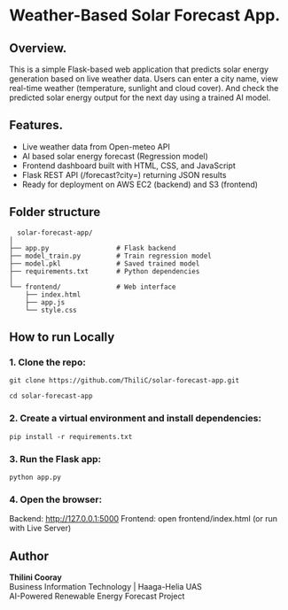 # Weather-Based Solar Forecast App. 

## Overview.

This is a simple Flask-based web application that predicts solar energy generation based on live weather data. 
Users can enter a city name, view real-time weather (temperature, sunlight and cloud cover). And check the predicted solar energy output for the next day using a trained AI model. 

 ## Features.
  - Live weather data from Open-meteo API
  - AI based solar energy forecast (Regression model)
  - Frontend dashboard built with HTML, CSS, and JavaScript
  - Flask REST API (/forecast?city=) returning JSON results
  - Ready for deployment on AWS EC2 (backend) and S3 (frontend)

  ## Folder structure

      solar-forecast-app/
    │
    ├── app.py                 # Flask backend
    ├── model_train.py         # Train regression model
    ├── model.pkl              # Saved trained model
    ├── requirements.txt       # Python dependencies
    │
    └── frontend/              # Web interface
        ├── index.html
        ├── app.js
        └── style.css

  ## How to run Locally
  
  ### 1. Clone the repo:
  `git clone https://github.com/ThiliC/solar-forecast-app.git`

`cd solar-forecast-app`
 
  ### 2. Create a virtual environment and install dependencies:
  `pip install -r requirements.txt`

  ### 3. Run the Flask app:
  `python app.py`

  ### 4. Open the browser:
  Backend: http://127.0.0.1:5000
  Frontend: open frontend/index.html (or run with Live Server)

## Author
**Thilini Cooray**  
Business Information Technology | Haaga-Helia UAS  
AI-Powered Renewable Energy Forecast Project






[def]: i